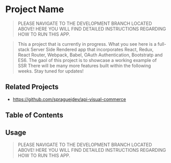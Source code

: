 # Project Name

> PLEASE NAVIGATE TO THE DEVELOPMENT BRANCH LOCATED ABOVE! HERE YOU WILL FIND DETAILED INSTRUCTIONS REGARDING HOW TO RUN THIS APP.

> This a project that is currently in progress. What you see here is a full-stack Server Side Rendered app that incorporates React, Redux, React Router, Webpack, Babel, OAuth Authentication, Bootstratp and ES6.
> The gaol of this project is to showcase a working example of SSR
> There will be many more features built within the following weeks.
> Stay tuned for updates!

## Related Projects

- https://github.com/spraguejdev/api-visual-commerce

## Table of Contents

## Usage

> PLEASE NAVIGATE TO THE DEVELOPMENT BRANCH LOCATED ABOVE! HERE YOU WILL FIND DETAILED INSTRUCTIONS REGARDING HOW TO RUN THIS APP.

